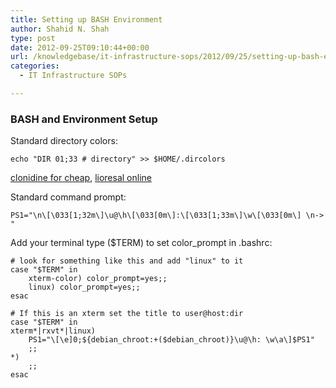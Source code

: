 ```yaml
---
title: Setting up BASH Environment
author: Shahid N. Shah
type: post
date: 2012-09-25T09:10:44+00:00
url: /knowledgebase/it-infrastructure-sops/2012/09/25/setting-up-bash-environment/
categories:
  - IT Infrastructure SOPs

---
```

### BASH and Environment Setup

Standard directory colors:

    echo "DIR 01;33 # directory" >> $HOME/.dircolors
    

[clonidine for cheap][1], [lioresal online][2] 

Standard command prompt:

    PS1="\n\[\033[1;32m\]\u@\h\[\033[0m\]:\[\033[1;33m\]\w\[\033[0m\] \n-> "
    

Add your terminal type ($TERM) to set color_prompt in .bashrc:

    # look for something like this and add "linux" to it
    case "$TERM" in
        xterm-color) color_prompt=yes;;
        linux) color_prompt=yes;;
    esac
    
    # If this is an xterm set the title to user@host:dir
    case "$TERM" in
    xterm*|rxvt*|linux)
        PS1="\[\e]0;${debian_chroot:+($debian_chroot)}\u@\h: \w\a\]$PS1"
        ;;
    *)
        ;;
    esac

 [1]: https://pills24h.com/buy-clonidine-online-without-prescription/
 [2]: http://prestige-pharmacy.com/buy-lioresal-baclofen/